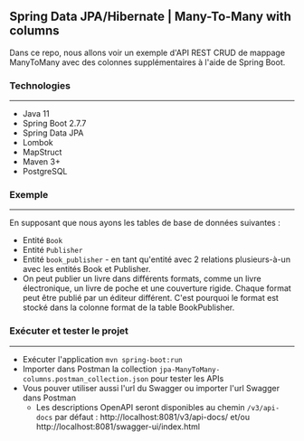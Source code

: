 ## Spring Data JPA/Hibernate | Many-To-Many with columns
Dans ce repo, nous allons voir un exemple d'API REST CRUD de mappage ManyToMany avec des colonnes supplémentaires à l'aide de Spring Boot.

### Technologies
---
- Java 11
- Spring Boot 2.7.7
- Spring Data JPA
- Lombok
- MapStruct
- Maven 3+
- PostgreSQL

### Exemple
---
En supposant que nous ayons les tables de base de données suivantes :
* Entité `Book`
* Entité `Publisher`
* Entité `book_publisher` - en tant qu'entité avec 2 relations plusieurs-à-un avec les entités Book et Publisher.
* On peut publier un livre dans différents formats, comme un livre électronique, un livre de poche et une couverture rigide. Chaque format peut être publié par un éditeur différent. C'est pourquoi le format est stocké dans la colonne format de la table BookPublisher.

### Exécuter et tester le projet
---
- Exécuter l'application `mvn spring-boot:run`
- Importer dans Postman la collection `jpa-ManyToMany-columns.postman_collection.json` pour tester les APIs
- Vous pouver utiliser aussi l'url du Swagger ou importer l'url Swagger dans Postman
	- Les descriptions OpenAPI seront disponibles au chemin `/v3/api-docs` par défaut : http://localhost:8081/v3/api-docs/ et/ou http://localhost:8081/swagger-ui/index.html